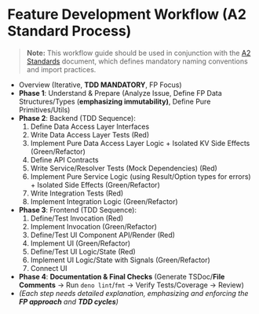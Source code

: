 # Feature Development Workflow (A2 Standard Process)

> **Note:** This workflow guide should be used in conjunction with the
> [A2 Standards](../standards/a2_standards.md) document, which defines mandatory
> naming conventions and import practices.

- Overview (Iterative, **TDD MANDATORY**, FP Focus)
- **Phase 1**: Understand & Prepare (Analyze Issue, Define FP Data
  Structures/Types (**emphasizing immutability)**, Define Pure Primitives/Utils)
- **Phase 2**: Backend (TDD Sequence):
  1. Define Data Access Layer Interfaces
  2. Write Data Access Layer Tests (Red)
  3. Implement Pure Data Access Layer Logic + Isolated KV Side Effects
     (Green/Refactor)
  4. Define API Contracts
  5. Write Service/Resolver Tests (Mock Dependencies) (Red)
  6. Implement Pure Service Logic (using Result/Option types for errors) +
     Isolated Side Effects (Green/Refactor)
  7. Write Integration Tests (Red)
  8. Implement Integration Logic (Green/Refactor)
- **Phase 3**: Frontend (TDD Sequence):
  1. Define/Test Invocation (Red)
  2. Implement Invocation (Green/Refactor)
  3. Define/Test UI Component API/Render (Red)
  4. Implement UI (Green/Refactor)
  5. Define/Test UI Logic/State (Red)
  6. Implement UI Logic/State with Signals (Green/Refactor)
  7. Connect UI
- **Phase 4**: **Documentation & Final Checks** (Generate TSDoc/**File
  Comments** -> Run `deno lint`/`fmt` -> Verify Tests/Coverage -> Review)
- _(Each step needs detailed explanation, emphasizing and enforcing the **FP
  approach** and **TDD cycles**)_
